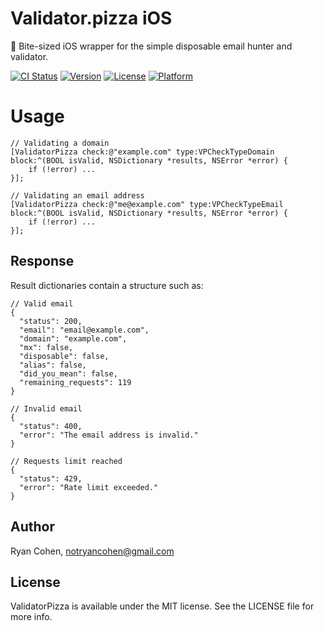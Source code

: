 # Validator.pizza iOS
🍕 Bite-sized iOS wrapper for the simple disposable email hunter and validator.

[![CI Status](http://img.shields.io/travis/imryan/ValidatorPizza.svg?style=flat)](https://travis-ci.org/imryan/validatorpizza-ios)
[![Version](https://img.shields.io/cocoapods/v/ValidatorPizza.svg?style=flat)](http://cocoapods.org/pods/ValidatorPizza)
[![License](https://img.shields.io/cocoapods/l/ValidatorPizza.svg?style=flat)](http://cocoapods.org/pods/ValidatorPizza)
[![Platform](https://img.shields.io/cocoapods/p/ValidatorPizza.svg?style=flat)](http://cocoapods.org/pods/ValidatorPizza)

# Usage
```
// Validating a domain
[ValidatorPizza check:@"example.com" type:VPCheckTypeDomain block:^(BOOL isValid, NSDictionary *results, NSError *error) {
    if (!error) ...
}];

// Validating an email address
[ValidatorPizza check:@"me@example.com" type:VPCheckTypeEmail block:^(BOOL isValid, NSDictionary *results, NSError *error) {
    if (!error) ...
}];
```

## Response
Result dictionaries contain a structure such as:
```
// Valid email
{
  "status": 200,
  "email": "email@example.com",
  "domain": "example.com",
  "mx": false,
  "disposable": false,
  "alias": false,
  "did_you_mean": false,
  "remaining_requests": 119
}
```

```
// Invalid email
{
  "status": 400,
  "error": "The email address is invalid."
}
```

```
// Requests limit reached
{
  "status": 429,
  "error": "Rate limit exceeded."
}
```

## Author

Ryan Cohen, notryancohen@gmail.com

## License

ValidatorPizza is available under the MIT license. See the LICENSE file for more info.
